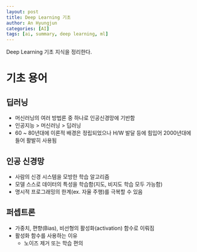 ```yaml
---
layout: post
title: Deep Learning 기초
author: An Hyungjun
categories: [AI]
tags: [ai, summary, deep learning, ml]
---
```


Deep Learning 기초 지식을 정리한다.

# 기초 용어

## 딥러닝
- 머신러닝의 여러 방법론 중 하나로 인공신경망에 기반함
- 인공지능 > 머신러닝 > 딥러닝
- 60 ~ 80년대에 이론적 배경은 정립되었으나 H/W 발달 등에 힘입어 2000년대에 들어 활발히 사용됨

## 인공 신경망
- 사람의 신경 시스템을 모방한 학습 알고리즘
- 모델 스스로 데이터의 특성을 학습함(지도, 비지도 학습 모두 가능함)
- 명시적 프로그래밍의 한계(ex. 자율 주행)를 극복할 수 있음

## 퍼셉트론
- 가중치, 편향(Bias), 비선형의 활성화(activation) 함수로 이뤄짐
- 활성화 함수를 사용하는 이유
	- 노이즈 제거 또는 학습 편의




